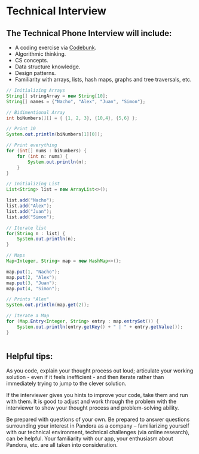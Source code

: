 # Technical Interview

## The Technical Phone Interview will include: 
* A coding exercise via [Codebunk](https://codebunk.com). 
* Algorithmic thinking.
* CS concepts.
* Data structure knowledge.
* Design patterns.
* Familiarity with arrays, lists, hash maps, graphs and tree traversals, etc. 

```java
// Initializing Arrays
String[] stringArray = new String[10];
String[] names = {"Nacho", "Alex", "Juan", "Simon"};

// Bidimentional Array
int biNumbers[][] = { {1, 2, 3}, {10,4}, {5,6} };

// Print 10
System.out.println(biNumbers[1][0]);

// Print everything
for (int[] nums : biNumbers) {
    for (int n: nums) {
        System.out.println(n);
    }
}

// Initializing List
List<String> list = new ArrayList<>();

list.add("Nacho");
list.add("Alex");
list.add("Juan");
list.add("Simon");

// Iterate list
for(String n : list) {
    System.out.println(n);
}

// Maps
Map<Integer, String> map = new HashMap<>();

map.put(1, "Nacho");
map.put(2, "Alex");
map.put(3, "Juan");
map.put(4, "Simon");

// Prints "Alex"
System.out.println(map.get(2));

// Iterate a Map
for (Map.Entry<Integer, String> entry : map.entrySet()) {
    System.out.println(entry.getKey() + " | " + entry.getValue());
}



```


## Helpful tips: 
As you code, explain your thought process out loud; articulate your working solution - 
even if it feels inefficient - and then iterate rather than immediately trying to jump 
to the clever solution. 

If the interviewer gives you hints to improve your code, take them and run with them. 
It is good to adjust and work through the problem with the interviewer to show your 
thought process and problem-solving ability. 

Be prepared with questions of your own. Be prepared to answer questions surrounding 
your interest in Pandora as a company – familiarizing yourself with our technical 
environment, technical challenges (via online research), can be helpful. 
Your familiarity with our app, your enthusiasm about Pandora, etc. are all taken 
into consideration. 